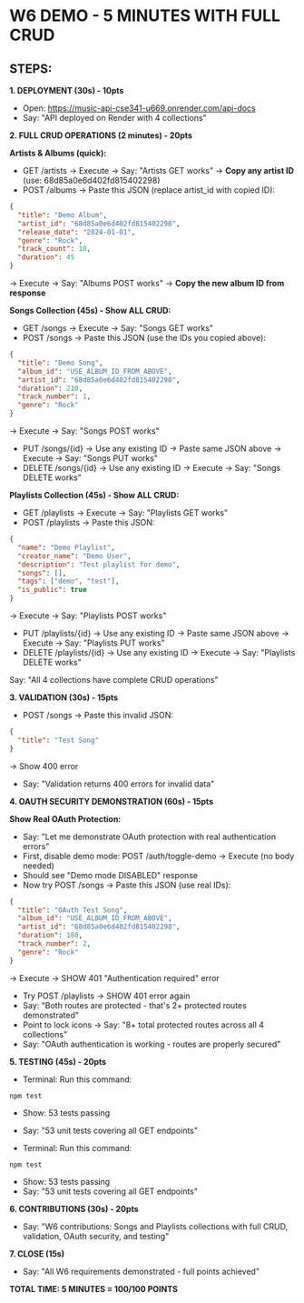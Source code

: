 # W6 DEMO - 5 MINUTES WITH FULL CRUD

## STEPS:

**1. DEPLOYMENT (30s) - 10pts**

- Open: https://music-api-cse341-u669.onrender.com/api-docs
- Say: "API deployed on Render with 4 collections"

**2. FULL CRUD OPERATIONS (2 minutes) - 20pts**

**Artists & Albums (quick):**

- GET /artists → Execute → Say: "Artists GET works" → **Copy any artist ID** (use: 68d85a0e6d402fd815402298)
- POST /albums → Paste this JSON (replace artist_id with copied ID):

```json
{
  "title": "Demo Album",
  "artist_id": "68d85a0e6d402fd815402298",
  "release_date": "2024-01-01",
  "genre": "Rock",
  "track_count": 10,
  "duration": 45
}
```

→ Execute → Say: "Albums POST works" → **Copy the new album ID from response**

**Songs Collection (45s) - Show ALL CRUD:**

- GET /songs → Execute → Say: "Songs GET works"
- POST /songs → Paste this JSON (use the IDs you copied above):

```json
{
  "title": "Demo Song",
  "album_id": "USE_ALBUM_ID_FROM_ABOVE",
  "artist_id": "68d85a0e6d402fd815402298",
  "duration": 210,
  "track_number": 1,
  "genre": "Rock"
}
```

→ Execute → Say: "Songs POST works"

- PUT /songs/{id} → Use any existing ID → Paste same JSON above → Execute → Say: "Songs PUT works"
- DELETE /songs/{id} → Use any existing ID → Execute → Say: "Songs DELETE works"

**Playlists Collection (45s) - Show ALL CRUD:**

- GET /playlists → Execute → Say: "Playlists GET works"
- POST /playlists → Paste this JSON:

```json
{
  "name": "Demo Playlist",
  "creator_name": "Demo User",
  "description": "Test playlist for demo",
  "songs": [],
  "tags": ["demo", "test"],
  "is_public": true
}
```

→ Execute → Say: "Playlists POST works"

- PUT /playlists/{id} → Use any existing ID → Paste same JSON above → Execute → Say: "Playlists PUT works"
- DELETE /playlists/{id} → Use any existing ID → Execute → Say: "Playlists DELETE works"

Say: "All 4 collections have complete CRUD operations"

**3. VALIDATION (30s) - 15pts**

- POST /songs → Paste this invalid JSON:

```json
{
  "title": "Test Song"
}
```

→ Show 400 error

- Say: "Validation returns 400 errors for invalid data"

**4. OAUTH SECURITY DEMONSTRATION (60s) - 15pts**

**Show Real OAuth Protection:**

- Say: "Let me demonstrate OAuth protection with real authentication errors"
- First, disable demo mode: POST /auth/toggle-demo → Execute (no body needed)
- Should see "Demo mode DISABLED" response
- Now try POST /songs → Paste this JSON (use real IDs):

```json
{
  "title": "OAuth Test Song",
  "album_id": "USE_ALBUM_ID_FROM_ABOVE",
  "artist_id": "68d85a0e6d402fd815402298",
  "duration": 180,
  "track_number": 2,
  "genre": "Rock"
}
```

→ Execute → SHOW 401 "Authentication required" error

- Try POST /playlists → SHOW 401 error again
- Say: "Both routes are protected - that's 2+ protected routes demonstrated"
- Point to lock icons → Say: "8+ total protected routes across all 4 collections"
- Say: "OAuth authentication is working - routes are properly secured"

**5. TESTING (45s) - 20pts**

- Terminal: Run this command:

```
npm test
```

- Show: 53 tests passing
- Say: "53 unit tests covering all GET endpoints"

- Terminal: Run this command:

```
npm test
```

- Show: 53 tests passing
- Say: "53 unit tests covering all GET endpoints"

**6. CONTRIBUTIONS (30s) - 20pts**

- Say: "W6 contributions: Songs and Playlists collections with full CRUD, validation, OAuth security, and testing"

**7. CLOSE (15s)**

- Say: "All W6 requirements demonstrated - full points achieved"

**TOTAL TIME: 5 MINUTES = 100/100 POINTS**